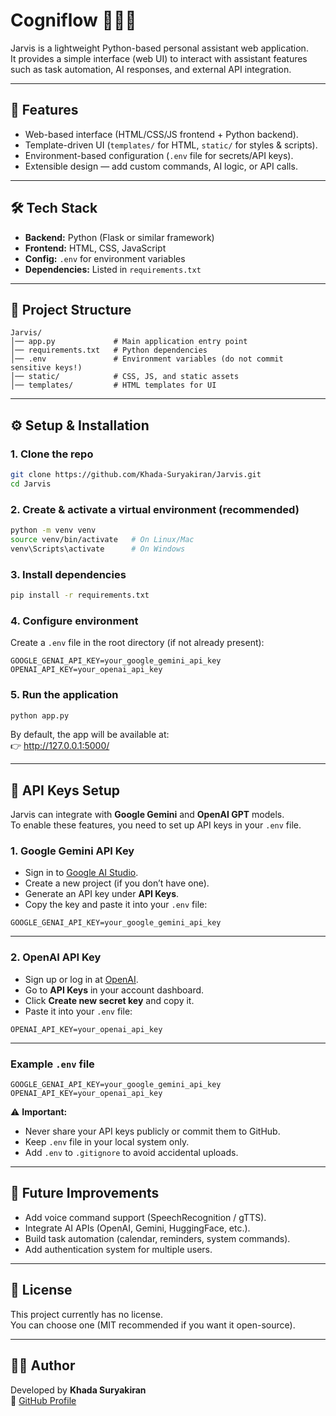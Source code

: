 # Cogniflow 🧑‍💻🤖

Jarvis is a lightweight Python-based personal assistant web application.  
It provides a simple interface (web UI) to interact with assistant features such as task automation, AI responses, and external API integration.

---

## 🚀 Features
- Web-based interface (HTML/CSS/JS frontend + Python backend).
- Template-driven UI (`templates/` for HTML, `static/` for styles & scripts).
- Environment-based configuration (`.env` file for secrets/API keys).
- Extensible design — add custom commands, AI logic, or API calls.

---

## 🛠️ Tech Stack
- **Backend:** Python (Flask or similar framework)  
- **Frontend:** HTML, CSS, JavaScript  
- **Config:** `.env` for environment variables  
- **Dependencies:** Listed in `requirements.txt`

---

## 📂 Project Structure
```
Jarvis/
│── app.py             # Main application entry point
│── requirements.txt   # Python dependencies
│── .env               # Environment variables (do not commit sensitive keys!)
│── static/            # CSS, JS, and static assets
│── templates/         # HTML templates for UI
```

---

## ⚙️ Setup & Installation

### 1. Clone the repo
```bash
git clone https://github.com/Khada-Suryakiran/Jarvis.git
cd Jarvis
```

### 2. Create & activate a virtual environment (recommended)
```bash
python -m venv venv
source venv/bin/activate   # On Linux/Mac
venv\Scripts\activate      # On Windows
```

### 3. Install dependencies
```bash
pip install -r requirements.txt
```

### 4. Configure environment
Create a `.env` file in the root directory (if not already present):
```env
GOOGLE_GENAI_API_KEY=your_google_gemini_api_key
OPENAI_API_KEY=your_openai_api_key
```

### 5. Run the application
```bash
python app.py
```

By default, the app will be available at:  
👉 http://127.0.0.1:5000/

---

## 🔑 API Keys Setup

Jarvis can integrate with **Google Gemini** and **OpenAI GPT** models.  
To enable these features, you need to set up API keys in your `.env` file.

### 1. Google Gemini API Key
- Sign in to [Google AI Studio](https://aistudio.google.com/).
- Create a new project (if you don’t have one).
- Generate an API key under **API Keys**.
- Copy the key and paste it into your `.env` file:

```env
GOOGLE_GENAI_API_KEY=your_google_gemini_api_key
```

---

### 2. OpenAI API Key
- Sign up or log in at [OpenAI](https://platform.openai.com/).
- Go to **API Keys** in your account dashboard.
- Click **Create new secret key** and copy it.
- Paste it into your `.env` file:

```env
OPENAI_API_KEY=your_openai_api_key
```

---

### Example `.env` file
```env
GOOGLE_GENAI_API_KEY=your_google_gemini_api_key
OPENAI_API_KEY=your_openai_api_key
```

⚠️ **Important:**  
- Never share your API keys publicly or commit them to GitHub.  
- Keep `.env` file in your local system only.  
- Add `.env` to `.gitignore` to avoid accidental uploads.  

---

## 🧩 Future Improvements
- Add voice command support (SpeechRecognition / gTTS).
- Integrate AI APIs (OpenAI, Gemini, HuggingFace, etc.).
- Build task automation (calendar, reminders, system commands).
- Add authentication system for multiple users.

---

## 📜 License
This project currently has no license.  
You can choose one (MIT recommended if you want it open-source).

---

## 👨‍💻 Author
Developed by **Khada Suryakiran**  
🔗 [GitHub Profile](https://github.com/Khada-Suryakiran)
